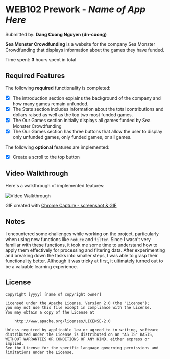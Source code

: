 # WEB102 Prework - *Name of App Here*

Submitted by: **Dang Cuong Nguyen (dn-cuong)**

**Sea Monster Crowdfunding** is a website for the company Sea Monster Crowdfunding that displays information about the games they have funded.

Time spent: **3** hours spent in total

## Required Features

The following **required** functionality is completed:

* [X] The introduction section explains the background of the company and how many games remain unfunded.
* [X] The Stats section includes information about the total contributions and dollars raised as well as the top two most funded games.
* [X] The Our Games section initially displays all games funded by Sea Monster Crowdfunding
* [X] The Our Games section has three buttons that allow the user to display only unfunded games, only funded games, or all games.

The following **optional** features are implemented:

* [X] Create a scroll to the top button

## Video Walkthrough

Here's a walkthrough of implemented features:

<img src='.assets/demo.gif' title='Video Walkthrough' width='' alt='Video Walkthrough' />

<!-- Replace this with whatever GIF tool you used! -->
GIF created with [Chrome Capture - screenshot & GIF](https://chromewebstore.google.com/detail/chrome-capture-screenshot/ggaabchcecdbomdcnbahdfddfikjmphe)
<!-- Recommended tools:
[Kap](https://getkap.co/) for macOS
[ScreenToGif](https://www.screentogif.com/) for Windows
[peek](https://github.com/phw/peek) for Linux. -->

## Notes

I encountered some challenges while working on the project, particularly when using new functions like `reduce` and `filter`. Since I wasn't very familiar with these functions, it took me some time to understand how to apply them effectively for processing and filtering data. After experimenting and breaking down the tasks into smaller steps, I was able to grasp their functionality better. Although it was tricky at first, it ultimately turned out to be a valuable learning experience.

## License

    Copyright [yyyy] [name of copyright owner]

    Licensed under the Apache License, Version 2.0 (the "License");
    you may not use this file except in compliance with the License.
    You may obtain a copy of the License at

        http://www.apache.org/licenses/LICENSE-2.0

    Unless required by applicable law or agreed to in writing, software
    distributed under the License is distributed on an "AS IS" BASIS,
    WITHOUT WARRANTIES OR CONDITIONS OF ANY KIND, either express or implied.
    See the License for the specific language governing permissions and
    limitations under the License.
